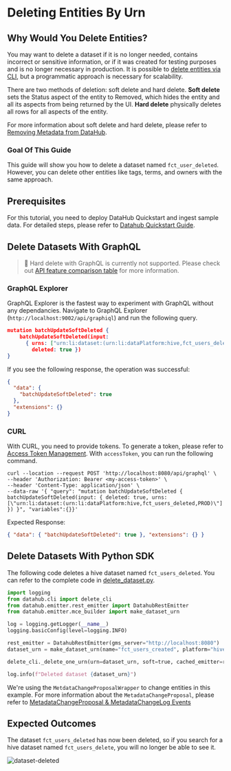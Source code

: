 # Deleting Entities By Urn

## Why Would You Delete Entities?

You may want to delete a dataset if it is no longer needed, contains incorrect or sensitive information, or if it was created for testing purposes and is no longer necessary in production.
It is possible to [delete entities via CLI](/docs/how/delete-metadata.md), but a programmatic approach is necessary for scalability.

There are two methods of deletion: soft delete and hard delete.
**Soft delete** sets the Status aspect of the entity to Removed, which hides the entity and all its aspects from being returned by the UI.
**Hard delete** physically deletes all rows for all aspects of the entity.

For more information about soft delete and hard delete, please refer to [Removing Metadata from DataHub](/docs/how/delete-metadata.md#delete-by-urn).

### Goal Of This Guide

This guide will show you how to delete a dataset named `fct_user_deleted`.
However, you can delete other entities like tags, terms, and owners with the same approach.

## Prerequisites

For this tutorial, you need to deploy DataHub Quickstart and ingest sample data.
For detailed steps, please refer to [Datahub Quickstart Guide](/docs/quickstart.md).

## Delete Datasets With GraphQL

> 🚫 Hard delete with GraphQL is currently not supported.
> Please check out [API feature comparison table](/docs/api/datahub-apis.md#datahub-api-comparison) for more information.

### GraphQL Explorer

GraphQL Explorer is the fastest way to experiment with GraphQL without any dependancies.
Navigate to GraphQL Explorer (`http://localhost:9002/api/graphiql`) and run the following query.

```json
mutation batchUpdateSoftDeleted {
    batchUpdateSoftDeleted(input:
      { urns: ["urn:li:dataset:(urn:li:dataPlatform:hive,fct_users_deleted,PROD)"],
        deleted: true })
}
```

If you see the following response, the operation was successful:

```json
{
  "data": {
    "batchUpdateSoftDeleted": true
  },
  "extensions": {}
}
```

### CURL

With CURL, you need to provide tokens. To generate a token, please refer to [Access Token Management](/docs/api/graphql/token-management.md).
With `accessToken`, you can run the following command.

```shell
curl --location --request POST 'http://localhost:8080/api/graphql' \
--header 'Authorization: Bearer <my-access-token>' \
--header 'Content-Type: application/json' \
--data-raw '{ "query": "mutation batchUpdateSoftDeleted { batchUpdateSoftDeleted(input: { deleted: true, urns: [\"urn:li:dataset:(urn:li:dataPlatform:hive,fct_users_deleted,PROD)\"] }) }", "variables":{}}'
```

Expected Response:

```json
{ "data": { "batchUpdateSoftDeleted": true }, "extensions": {} }
```

## Delete Datasets With Python SDK

The following code deletes a hive dataset named `fct_users_deleted`.
You can refer to the complete code in [delete_dataset.py](https://github.com/datahub-project/datahub/blob/master/metadata-ingestion/examples/library/delete_dataset.py).

```python
import logging
from datahub.cli import delete_cli
from datahub.emitter.rest_emitter import DatahubRestEmitter
from datahub.emitter.mce_builder import make_dataset_urn

log = logging.getLogger(__name__)
logging.basicConfig(level=logging.INFO)

rest_emitter = DatahubRestEmitter(gms_server="http://localhost:8080")
dataset_urn = make_dataset_urn(name="fct_users_created", platform="hive")

delete_cli._delete_one_urn(urn=dataset_urn, soft=true, cached_emitter=rest_emitter)

log.info(f"Deleted dataset {dataset_urn}")
```

We're using the `MetdataChangeProposalWrapper` to change entities in this example.
For more information about the `MetadataChangeProposal`, please refer to [MetadataChangeProposal & MetadataChangeLog Events](/docs/advanced/mcp-mcl.md)

## Expected Outcomes

The dataset `fct_users_deleted` has now been deleted, so if you search for a hive dataset named `fct_users_delete`, you will no longer be able to see it.

![dataset-deleted](../../imgs/apis/tutorials/dataset-deleted.png)
